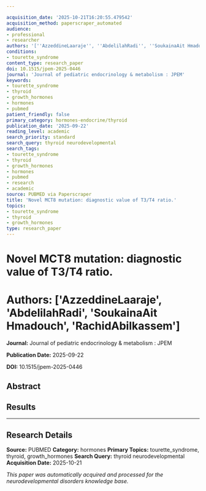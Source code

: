 ```yaml
---

acquisition_date: '2025-10-21T16:20:55.479542'
acquisition_method: paperscraper_automated
audience:
- professional
- researcher
authors: '[''AzzeddineLaaraje'', ''AbdelilahRadi'', ''SoukainaAit Hmadouch'', ''RachidAbilkassem'']'
conditions:
- tourette_syndrome
content_type: research_paper
doi: 10.1515/jpem-2025-0446
journal: 'Journal of pediatric endocrinology & metabolism : JPEM'
keywords:
- tourette_syndrome
- thyroid
- growth_hormones
- hormones
- pubmed
patient_friendly: false
primary_category: hormones-endocrine/thyroid
publication_date: '2025-09-22'
reading_level: academic
search_priority: standard
search_query: thyroid neurodevelopmental
search_tags:
- tourette_syndrome
- thyroid
- growth_hormones
- hormones
- pubmed
- research
- academic
source: PUBMED via Paperscraper
title: 'Novel MCT8 mutation: diagnostic value of T3/T4 ratio.'
topics:
- tourette_syndrome
- thyroid
- growth_hormones
type: research_paper
---
```




# Novel MCT8 mutation: diagnostic value of T3/T4 ratio.

# **Authors:** ['AzzeddineLaaraje', 'AbdelilahRadi', 'SoukainaAit Hmadouch', 'RachidAbilkassem']

**Journal:** Journal of pediatric endocrinology & metabolism : JPEM

**Publication Date:** 2025-09-22

**DOI:** 10.1515/jpem-2025-0446

## Abstract

## Results

---

## Research Details

**Source:** PUBMED
**Category:** hormones
**Primary Topics:** tourette_syndrome, thyroid, growth_hormones
**Search Query:** thyroid neurodevelopmental
**Acquisition Date:** 2025-10-21

*This paper was automatically acquired and processed for the neurodevelopmental disorders knowledge base.*

